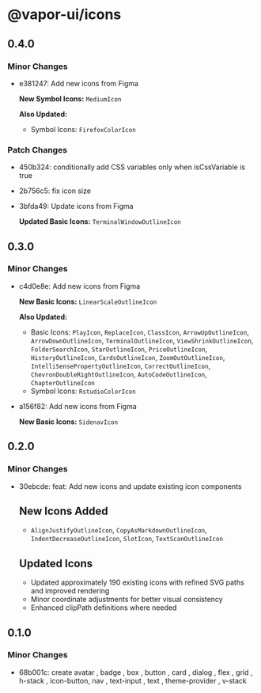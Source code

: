 # @vapor-ui/icons

## 0.4.0

### Minor Changes

- e381247: Add new icons from Figma

    **New Symbol Icons:** `MediumIcon`

    **Also Updated:**
    - Symbol Icons: `FirefoxColorIcon`

### Patch Changes

- 450b324: conditionally add CSS variables only when isCssVariable is true
- 2b756c5: fix icon size
- 3bfda49: Update icons from Figma

    **Updated Basic Icons:** `TerminalWindowOutlineIcon`

## 0.3.0

### Minor Changes

- c4d0e8e: Add new icons from Figma

    **New Basic Icons:** `LinearScaleOutlineIcon`

    **Also Updated:**
    - Basic Icons: `PlayIcon`, `ReplaceIcon`, `ClassIcon`, `ArrowUpOutlineIcon`, `ArrowDownOutlineIcon`, `TerminalOutlineIcon`, `ViewShrinkOutlineIcon`, `FolderSearchIcon`, `StarOutlineIcon`, `PriceOutlineIcon`, `HistoryOutlineIcon`, `CardsOutlineIcon`, `ZoomOutOutlineIcon`, `IntelliSensePropertyOutlineIcon`, `CorrectOutlineIcon`, `ChevronDoubleRightOutlineIcon`, `AutoCodeOutlineIcon`, `ChapterOutlineIcon`
    - Symbol Icons: `RstudioColorIcon`

- a156f82: Add new icons from Figma

    **New Basic Icons:** `SidenavIcon`

## 0.2.0

### Minor Changes

- 30ebcde: feat: Add new icons and update existing icon components

    ## New Icons Added
    - `AlignJustifyOutlineIcon`, `CopyAsMarkdownOutlineIcon`, `IndentDecreaseOutlineIcon`, `SlotIcon`, `TextScanOutlineIcon`

    ## Updated Icons
    - Updated approximately 190 existing icons with refined SVG paths and improved rendering
    - Minor coordinate adjustments for better visual consistency
    - Enhanced clipPath definitions where needed

## 0.1.0

### Minor Changes

- 68b001c: create avatar , badge , box , button , card , dialog , flex , grid , h-stack , icon-button, nav , text-input , text , theme-provider , v-stack
